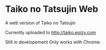 # Taiko no Tatsujin Web
A web version of Taiko no Tatsujin

Currently uploaded to
http://taiko.epizy.com

Still in developement
Only works with Chrome.
